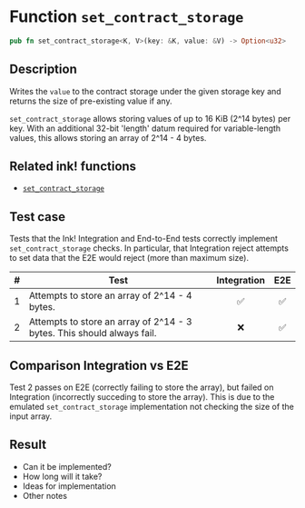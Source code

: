 # Function `set_contract_storage`

```rust
pub fn set_contract_storage<K, V>(key: &K, value: &V) -> Option<u32>
```

## Description

Writes the `value` to the contract storage under the given storage key and returns the size of pre-existing value if any.

`set_contract_storage` allows storing values of up to 16 KiB (2^14 bytes) per key. With an additional 32-bit 'length' datum required for variable-length values, this allows storing an array of 2^14 - 4 bytes.

## Related ink! functions

- [`set_contract_storage`](https://paritytech.github.io/ink/ink_env/fn.set_contract_storage.html)

## Test case

Tests that the Ink! Integration and End-to-End tests correctly implement `set_contract_storage` checks. In particular, that Integration reject attempts to set data that the E2E would reject (more than maximum size).

| \#  | Test                                                                   | Integration | E2E |
| --- | ---------------------------------------------------------------------- | :---------: | :-: |
| 1   | Attempts to store an array of 2^14 - 4 bytes.                          |     ✅      | ✅  |
| 2   | Attempts to store an array of 2^14 - 3 bytes. This should always fail. |     ❌      | ✅  |

## Comparison Integration vs E2E

Test 2 passes on E2E (correctly failing to store the array), but failed on Integration (incorrectly succeding to store the array). This is due to the emulated `set_contract_storage` implementation not checking the size of the input array.

## Result

- Can it be implemented?
- How long will it take?
- Ideas for implementation
- Other notes
